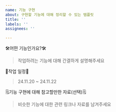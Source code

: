```yaml
---
name: 기능 구현
about: 구현할 기능에 대해 정리할 수 있는 템플릿
title: ''
labels: ''
assignees: ''

---
```


🛠️어떤 기능인가요?🛠️

> 작업하려는 기능에 대해 간결하게 설명해주세요

📅작업 일정📅 

> 24.11.20 ~ 24.11.22

🗒️기능 구현에 대해 참고할만한 자료(선택)🗒️

> 비슷한 기능에 대한 관련 링크나 자료를 남겨주세요
